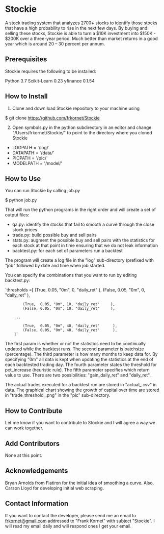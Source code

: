 # Stockie

A stock trading system that analyzes 2700+ stocks to identify those stocks that have a high probability to 
rise in the next few days. By buying and selling these stocks, Stockie is able to turn a $10K investment 
into $150K - $200K over a three-year period. Much better than market returns in a good year which is around 
20 – 30 percent per annum.

## Prerequisites

Stockie requires the following to be installed:

Python 3.7
Scikit-Learn 0.23
yfinance 0.1.54

## How to Install

1) Clone and down load Stockie repository to your machine using

$ git clone https://github.com/frkornet/Stockie

2) Open symbols.py in the python subdirectory in an editor and change "/Users/frkornet/Stockie/" to point 
to the directory where you cloned Stockie

- LOGPATH         = '<Stockie root directory>/log/'
- DATAPATH        = '<Stockie root directory>/data/'
- PICPATH         = '<Stockie root directory>/pic/'
- MODELPATH       = '<Stockie root directory>/model/'

## How to Use

You can run Stockie by calling job.py

$ python job.py

That will run the python programs in the right order and will create a set of output files:
- qa.py: identify the stocks that fail to smooth a curve through the close stock prices
- trade.py: build possible buy and sell pairs
- stats.py: augment the possible buy and sell pairs with the statistics for each stock at that point in time ensuring that we do not leak information
- backtest.py: for each set of parameters run a backtest

The program will create a log file in the "log" sub-directory (prefixed with "job" followed by date and time when job started.

You can specify the combinations that you want to run by editing backtest.py:

`thresholds =[
            (True,  0.05, "0m", 0, "daily_ret"      ),
            (False, 0.05, "0m", 0, "daily_ret"      ),

            (True,  0.05, "0m", 10, "daily_ret"     ),
            (False, 0.05, "0m", 10, "daily_ret"     ),

	    ...

            (True,  0.05, "0m", 40, "daily_ret"      ),
            (False, 0.05, "0m", 40, "daily_ret"      ),
        ]`
        
The first param is whether or not the statistics need to be cointinually updated while the backtest runs. 
The second parameter is batchsize (percentage). 
The third parameter is how many months to keep data for. By specifying "0m" all data is kept when updating 
the statistics at the end of each backtested trading day. 
The fourth parameter states the threshold for pct_increase (heuristic rule). 
The fifth parameter specifies which return value to use. There are two possibilities: "gain_daily_ret" and "daily_ret".

The actual trades executed for a backtest run are stored in "actual_<threshold>.csv" in data. 
The graphical chart showing the growth of capital over time are stored in "trade_threshold_<threshold>.png" 
in the "pic" sub-directory.
  
## How to Contribute

Let me know if you want to contribute to Stockie and I will agree a way we can work together.

## Add Contributors

None at this point.

## Acknowledgements

Bryan Arnolds from Flatiron for the initial idea of smoothing a curve. Also, Carson Lloyd for developing initial web scraping.

## Contact Information

If you want to contact the developer, please send me an email to frkornet@gmail.com addressed to "Frank Kornet" with subject "Stockie". I will read my email daily and will respond ones I get your email.
